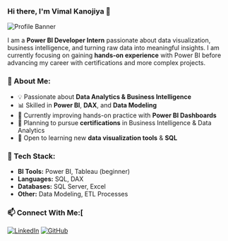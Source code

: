 ### Hi there, I'm Vimal Kanojiya 👋

![Profile Banner](https://source.unsplash.com/1600x500/?technology,data)

I am a **Power BI Developer Intern** passionate about data visualization, business intelligence, and turning raw data into meaningful insights. I am currently focusing on gaining **hands-on experience** with Power BI before advancing my career with certifications and more complex projects.

### 🚀 About Me:
- 💡 Passionate about **Data Analytics & Business Intelligence**
- 📊 Skilled in **Power BI**, **DAX**, and **Data Modeling**
- 🎯 Currently improving hands-on practice with **Power BI Dashboards**
- 📜 Planning to pursue **certifications** in Business Intelligence & Data Analytics
- 🌱 Open to learning new **data visualization tools** & **SQL**

### 🔧 Tech Stack:
- **BI Tools:** Power BI, Tableau (beginner)
- **Languages:** SQL, DAX
- **Databases:** SQL Server, Excel
- **Other:** Data Modeling, ETL Processes

### 📫 Connect With Me:[
[![LinkedIn](https://img.shields.io/badge/LinkedIn-0A66C2?style=for-the-badge&logo=linkedin&logoColor=white)](https://www.linkedin.com/in/vimal-kanojiya-391013341/)
[![GitHub](https://img.shields.io/badge/GitHub-181717?style=for-the-badge&logo=github&logoColor=white)](https://github.com/vimalkanojiya)


